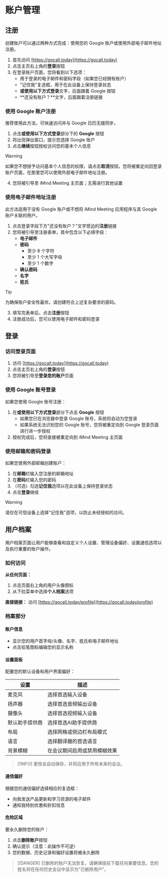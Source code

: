# 账户管理

## 注册

创建账户可以通过两种方式完成：使用您的 Google 账户或使用外部电子邮件地址注册。

1. 首先访问 [https://gocall.today](https://gocall.today)
2. 点击主页右上角的**登录**按钮
3. 在登录账户页面，您将看到以下选项：
   - 用于登录的电子邮件和密码字段（如果您已经拥有账户）
   - "记住我"复选框，用于在此设备上保持登录状态
   - **或使用以下方式登录**文字，后面跟着 Google 按钮
   - **还没有账户？**文字，后面跟着注册链接

### 使用 Google 账户注册

推荐使用此方法，可快速访问并与 Google 日历无缝同步。

1. 点击**或使用以下方式登录**部分下的 **Google** 按钮
2. 将出现弹出窗口，提示您选择 Google 账户
3. 点击**继续**按钮授权访问您的基本个人信息

> [!WARNING]
> 如果您不想授予访问基本个人信息的权限，请点击**取消**按钮。您将被重定向回登录账户页面，在那里您可以使用外部电子邮件地址注册。

4. 您将被引导至 iMind Meeting 主页面；无需进行其他设置

### 使用电子邮件地址注册

此方法适用于没有 Google 账户或不想将 iMind Meeting 应用程序与其 Google 账户关联的用户。

1. 点击登录字段下方"还没有账户？"文字旁边的**注册**链接
2. 您将被引导至注册表单，其中包含以下必填字段：
   - **电子邮件**
   - **密码**
     - 至少 8 个字符
     - 至少 1 个大写字母
     - 至少 1 个数字
   - **确认密码**
   - **名字**
   - **姓氏**

> [!TIP]
> 为确保账户安全性最优，请创建符合上述复杂要求的密码。

3. 填写完表单后，点击**注册**按钮
4. 注册成功后，您可以使用电子邮件和密码登录

## 登录

### 访问登录页面

1. 访问 [https://gocall.today](https://gocall.today)
2. 点击主页右上角的**登录**按钮
3. 您将被引导至**登录您的账户**页面

### 使用 Google 账号登录

如果您使用 Google 账号注册：

1. 在**或使用以下方式登录**部分下点击 **Google** 按钮
   - 如果您已在浏览器中登录 Google 账号，系统将自动为您登录
   - 如果系统无法识别您的 Google 账号，您将被重定向到 Google 登录页面进行进一步授权
2. 授权完成后，您将直接被重定向到 iMind Meeting 主页面

### 使用邮箱和密码登录

如果您使用外部邮箱创建账户：

1. 在**邮箱**栏输入您注册的邮箱地址
2. 在**密码**栏输入您的密码
3. （可选）勾选**记住我**选项以在此设备上保持登录状态
4. 点击**登录**继续

> [!WARNING]
> 请仅在可信设备上选择"记住我"选项，以防止未经授权的访问。

## 用户档案

用户档案页面让用户能够查看和自定义个人设置、管理设备偏好、设置通信选项以及执行重要的账户操作。

### 如何访问

**从任何页面：**

1. 点击页面右上角的用户头像图标
2. 从下拉菜单中选择**个人档案**选项

**直接链接：** 访问 [https://gocall.today/profile](https://gocall.today/profile)

### 档案部分

#### 账户信息

- 显示您的用户首字母/头像、名字、姓氏和电子邮件地址
- 点击铅笔图标编辑您的显示名称

#### 设置面板

配置您的默认设备和用户界面偏好：

| 设置                | 描述                           |
| ------------------ | ------------------------------ |
| 麦克风              | 选择首选输入设备                |
| 扬声器              | 选择首选音频输出设备            |
| 摄像头              | 选择首选视频输入设备            |
| 默认助手提供商       | 选择首选AI助手提供商            |
| 布局                | 选择网格或侧边栏布局模式         |
| 语言                | 选择翻译器的首选语言            |
| 背景模糊            | 在会议期间启用或禁用模糊效果     |

> [!INFO]
> 更改会自动保存，并将应用于所有未来的会议。

#### 通信偏好

根据您的通信偏好选择相应的复选框：

- 向我发送产品更新和学习资源的电子邮件
- 通知我特别优惠和折扣信息

#### 危险区域

要永久删除您的账户：

1. 点击**删除账户**按钮
2. 确认提示（注意：此操作不可逆）
3. 您的数据、历史记录和偏好设置将被永久删除

> [!DANGER]
> 已删除的账户无法恢复。请确保提前下载任何重要信息。您的姓名将在任何历史会议中显示为"已删除用户"。